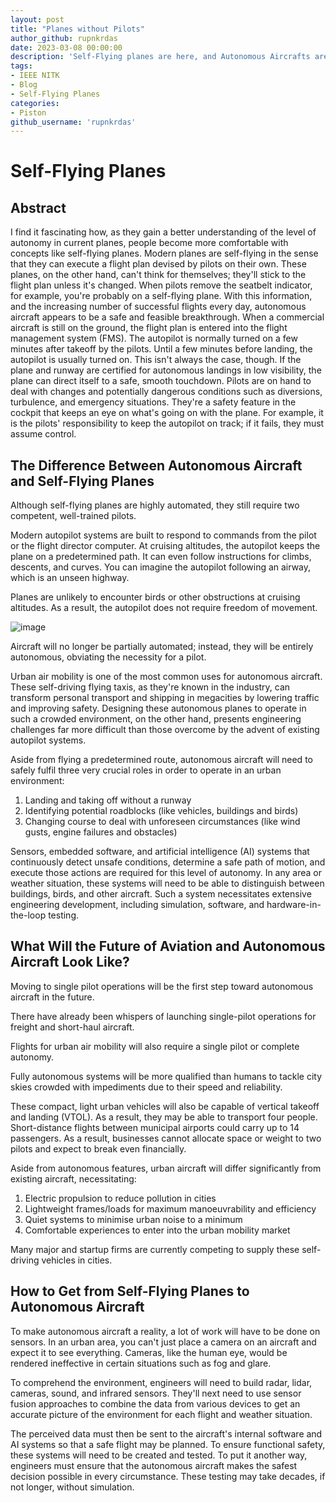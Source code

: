 ```yaml
---
layout: post
title: "Planes without Pilots"
author_github: rupnkrdas
date: 2023-03-08 00:00:00
description: 'Self-Flying planes are here, and Autonomous Aircrafts are the way of the Future.'
tags:
- IEEE NITK
- Blog
- Self-Flying Planes
categories:
- Piston
github_username: 'rupnkrdas'
---
```


# Self-Flying Planes

## Abstract

I find it fascinating how, as they gain a better understanding of the level of autonomy in current planes, people become more comfortable with concepts like self-flying planes. Modern planes are self-flying in the sense that they can execute a flight plan devised by pilots on their own. These planes, on the other hand, can't think for themselves; they'll stick to the flight plan unless it's changed. When pilots remove the seatbelt indicator, for example, you're probably on a self-flying plane. With this information, and the increasing number of successful flights every day, autonomous aircraft appears to be a safe and feasible breakthrough. When a commercial aircraft is still on the ground, the flight plan is entered into the flight management system (FMS). The autopilot is normally turned on a few minutes after takeoff by the pilots. Until a few minutes before landing, the autopilot is usually turned on. This isn't always the case, though. If the plane and runway are certified for autonomous landings in low visibility, the plane can direct itself to a safe, smooth touchdown. Pilots are on hand to deal with changes and potentially dangerous conditions such as diversions, turbulence, and emergency situations. They're a safety feature in the cockpit that keeps an eye on what's going on with the plane. For example, it is the pilots' responsibility to keep the autopilot on track; if it fails, they must assume control.


## The Difference Between Autonomous Aircraft and Self-Flying Planes

Although self-flying planes are highly automated, they still require two competent, well-trained pilots.

Modern autopilot systems are built to respond to commands from the pilot or the flight director computer. At cruising altitudes, the autopilot keeps the plane on a predetermined path. It can even follow instructions for climbs, descents, and curves. You can imagine the autopilot following an airway, which is an unseen highway.

Planes are unlikely to encounter birds or other obstructions at cruising altitudes. As a result, the autopilot does not require freedom of movement.

![image](/blog/assets/img/planes-without-pilots/img-1.webp)

Aircraft will no longer be partially automated; instead, they will be entirely autonomous, obviating the necessity for a pilot.

Urban air mobility is one of the most common uses for autonomous aircraft. These self-driving flying taxis, as they're known in the industry, can transform personal transport and shipping in megacities by lowering traffic and improving safety. Designing these autonomous planes to operate in such a crowded environment, on the other hand, presents engineering challenges far more difficult than those overcome by the advent of existing autopilot systems.

Aside from flying a predetermined route, autonomous aircraft will need to safely fulfil three very crucial roles in order to operate in an urban environment:
1. Landing and taking off without a runway
2. Identifying potential roadblocks (like vehicles, buildings and birds)
3. Changing course to deal with unforeseen circumstances (like wind gusts, engine failures and obstacles)

Sensors, embedded software, and artificial intelligence (AI) systems that continuously detect unsafe conditions, determine a safe path of motion, and execute those actions are required for this level of autonomy. In any area or weather situation, these systems will need to be able to distinguish between buildings, birds, and other aircraft. Such a system necessitates extensive engineering development, including simulation, software, and hardware-in-the-loop testing.

## What Will the Future of Aviation and Autonomous Aircraft Look Like?

Moving to single pilot operations will be the first step toward autonomous aircraft in the future.

There have already been whispers of launching single-pilot operations for freight and short-haul aircraft.

Flights for urban air mobility will also require a single pilot or complete autonomy.

Fully autonomous systems will be more qualified than humans to tackle city skies crowded with impediments due to their speed and reliability.

These compact, light urban vehicles will also be capable of vertical takeoff and landing (VTOL). As a result, they may be able to transport four people. Short-distance flights between municipal airports could carry up to 14 passengers. As a result, businesses cannot allocate space or weight to two pilots and expect to break even financially.

Aside from autonomous features, urban aircraft will differ significantly from existing aircraft, necessitating:

1. Electric propulsion to reduce pollution in cities
2. Lightweight frames/loads for maximum manoeuvrability and efficiency
3. Quiet systems to minimise urban noise to a minimum
4. Comfortable experiences to enter into the urban mobility market 

Many major and startup firms are currently competing to supply these self-driving vehicles in cities.

## How to Get from Self-Flying Planes to Autonomous Aircraft

To make autonomous aircraft a reality, a lot of work will have to be done on sensors. In an urban area, you can't just place a camera on an aircraft and expect it to see everything. Cameras, like the human eye, would be rendered ineffective in certain situations such as fog and glare.

To comprehend the environment, engineers will need to build radar, lidar, cameras, sound, and infrared sensors. They'll next need to use sensor fusion approaches to combine the data from various devices to get an accurate picture of the environment for each flight and weather situation.

The perceived data must then be sent to the aircraft's internal software and AI systems so that a safe flight may be planned. To ensure functional safety, these systems will need to be created and tested. To put it another way, engineers must ensure that the autonomous aircraft makes the safest decision possible in every circumstance. These testing may take decades, if not longer, without simulation.